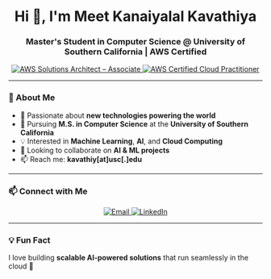 <h1 align="center">Hi 👋, I'm Meet Kanaiyalal Kavathiya</h1>
<h3 align="center">Master's Student in Computer Science @ University of Southern California | AWS Certified </h3>

<p align="center">
  <a href="https://www.credly.com/badges/4142ee77-8a78-4a0d-9d61-741ba225ff09">
    <img src="https://images.credly.com/size/110x110/images/0e284c3f-5164-4b21-8660-0d84737941bc/image.png" alt="AWS Solutions Architect – Associate" />
  </a>
  <a href="https://www.credly.com/badges/f4ef3adc-782a-4134-ae26-5b95e1ed290b">
    <img src="https://images.credly.com/size/110x110/images/00634f82-b07f-4bbd-a6bb-53de397fc3a6/image.png" alt="AWS Certified Cloud Practitioner" />
  </a>
</p>

---

### 🌟 About Me
- 👀 Passionate about **new technologies powering the world**
- 🌱 Pursuing **M.S. in Computer Science** at the **University of Southern California**
- 💡 Interested in **Machine Learning**, **AI**, and **Cloud Computing**
- 💞️ Looking to collaborate on **AI & ML projects**
- 📫 Reach me: **kavathiy[at]usc[.]edu**

---

### 📫 Connect with Me
<p align="center">
  <a href="mailto:kavathiy@usc.edu">
    <img src="https://img.shields.io/badge/Email-D14836?style=for-the-badge&logo=gmail&logoColor=white" alt="Email"/>
  </a>
  <a href="https://www.linkedin.com/in/meet-kavathiya/">
    <img src="https://img.shields.io/badge/LinkedIn-0A66C2?style=for-the-badge&logo=linkedin&logoColor=white" alt="LinkedIn"/>
  </a>
</p>

---

### 💡 Fun Fact
I love building **scalable AI-powered solutions** that run seamlessly in the cloud 🚀





<!---
mk-8/mk-8 is a ✨ special ✨ repository because its `README.md` (this file) appears on your GitHub profile.
You can click the Preview link to take a look at your changes.
--->

